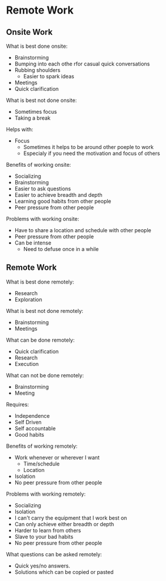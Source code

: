 # Remote Work

## Onsite Work

What is best done onsite:

* Brainstorming
* Bumping into each othe rfor casual quick conversations
* Rubbing shoulders
  * Easier to spark ideas
* Meetings
* Quick clarification

What is best not done onsite:

* Sometimes focus
* Taking a break

Helps with:

* Focus
  * Sometimes it helps to be around other poeple to work
  * Especialy if you need the motivation and focus of others

Benefits of working onsite:

* Socializing
* Brainstorming
* Easier to ask questions
* Easier to achieve breadth and depth
* Learning good habits from other people
* Peer pressure from other people

Problems with working onsite:

* Have to share a location and schedule with other people
* Peer pressure from other people
* Can be intense
  * Need to defuse once in a while

## Remote Work

What is best done remotely:

* Research
* Exploration

What is best not done remotely:

* Brainstorming
* Meetings

What can be done remotely:

* Quick clarification
* Research
* Execution

What can not be done remotely:

* Brainstorming
* Meeting

Requires:

* Independence
* Self Driven
* Self accountable
* Good habits

Benefits of working remotely:

* Work whenever or wherever I want
  * Time/schedule
  * Location
* Isolation
* No peer pressure from other people

Problems with working remotely:

* Socializing
* Isolation
* I can't carry the equipment that I work best on
* Can only achieve either breadth or depth
* Harder to learn from others
* Slave to your bad habits
* No peer pressure from other people

What questions can be asked remotely:

* Quick yes/no answers.
* Solutions which can be copied or pasted

